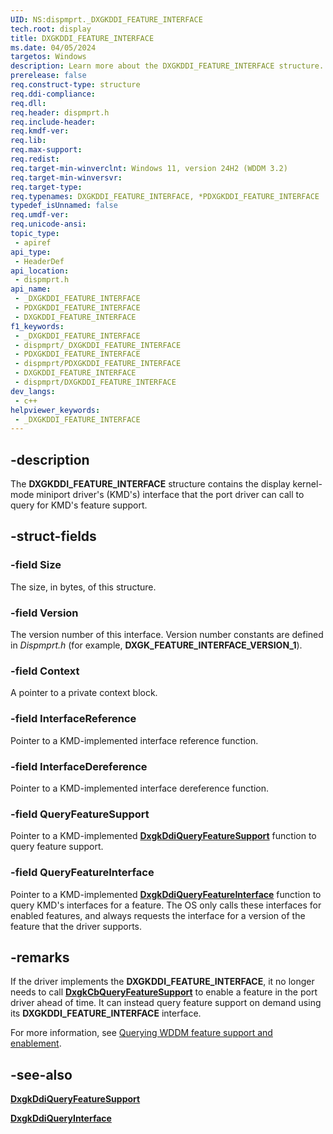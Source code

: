 ```yaml
---
UID: NS:dispmprt._DXGKDDI_FEATURE_INTERFACE
tech.root: display
title: DXGKDDI_FEATURE_INTERFACE
ms.date: 04/05/2024
targetos: Windows
description: Learn more about the DXGKDDI_FEATURE_INTERFACE structure.
prerelease: false
req.construct-type: structure
req.ddi-compliance: 
req.dll: 
req.header: dispmprt.h
req.include-header: 
req.kmdf-ver: 
req.lib: 
req.max-support: 
req.redist: 
req.target-min-winverclnt: Windows 11, version 24H2 (WDDM 3.2)
req.target-min-winversvr: 
req.target-type: 
req.typenames: DXGKDDI_FEATURE_INTERFACE, *PDXGKDDI_FEATURE_INTERFACE
typedef_isUnnamed: false
req.umdf-ver: 
req.unicode-ansi: 
topic_type:
 - apiref
api_type:
 - HeaderDef
api_location:
 - dispmprt.h
api_name:
 - _DXGKDDI_FEATURE_INTERFACE
 - PDXGKDDI_FEATURE_INTERFACE
 - DXGKDDI_FEATURE_INTERFACE
f1_keywords:
 - _DXGKDDI_FEATURE_INTERFACE
 - dispmprt/_DXGKDDI_FEATURE_INTERFACE
 - PDXGKDDI_FEATURE_INTERFACE
 - dispmprt/PDXGKDDI_FEATURE_INTERFACE
 - DXGKDDI_FEATURE_INTERFACE
 - dispmprt/DXGKDDI_FEATURE_INTERFACE
dev_langs:
 - c++
helpviewer_keywords:
 - _DXGKDDI_FEATURE_INTERFACE
---
```


## -description

The **DXGKDDI_FEATURE_INTERFACE** structure contains the display kernel-mode miniport driver's (KMD's) interface that the port driver can call to query for KMD's feature support.

## -struct-fields

### -field Size

The size, in bytes, of this structure.

### -field Version

The version number of this interface. Version number constants are defined in *Dispmprt.h* (for example, **DXGK_FEATURE_INTERFACE_VERSION_1**).

### -field Context

A pointer to a private context block.

### -field InterfaceReference

Pointer to a KMD-implemented interface reference function.

### -field InterfaceDereference

Pointer to a KMD-implemented interface dereference function.

### -field QueryFeatureSupport

Pointer to a KMD-implemented [**DxgkDdiQueryFeatureSupport**](../d3dkmddi/nc-d3dkmddi-dxgkddi_queryfeaturesupport.md) function to query feature support.

### -field QueryFeatureInterface

Pointer to a KMD-implemented [**DxgkDdiQueryFeatureInterface**](../d3dkmddi/nc-d3dkmddi-dxgkddi_queryfeaturesupport.md) function to query KMD's interfaces for a feature. The OS only calls these interfaces for enabled features, and always requests the interface for a version of the feature that the driver supports.

## -remarks

If the driver implements the **DXGKDDI_FEATURE_INTERFACE**, it no longer needs to call [**DxgkCbQueryFeatureSupport**](../ddi/d3dkmddi/nc-d3dkmddi-dxgkcb_queryfeaturesupport) to enable a feature in the port driver ahead of time. It can instead query feature support on demand using its **DXGKDDI_FEATURE_INTERFACE** interface.

For more information, see [Querying WDDM feature support and enablement](/windows-hardware/drivers/display/querying-wddm-feature-support-and-enablement).

## -see-also

[**DxgkDdiQueryFeatureSupport**](../d3dkmddi/nc-d3dkmddi-dxgkddi_queryfeaturesupport.md)

[**DxgkDdiQueryInterface**](nc-dispmprt-dxgkddi_query_interface.md)
